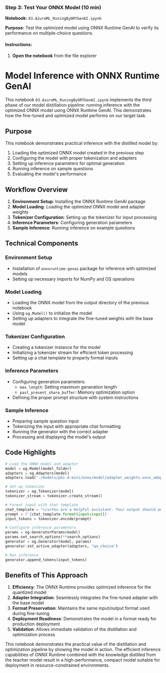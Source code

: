 ### Step 3: Test Your ONNX Model (10 min)

**Notebook:** `03.AzureML_RuningByORTGenAI.ipynb`

**Purpose:** Test the optimized model using ONNX Runtime GenAI to verify its performance on multiple-choice questions.

#### Instructions:

1. **Open the notebook** from the file explorer

# Model Inference with ONNX Runtime GenAI

This notebook `03.AzureML_RuningByORTGenAI.ipynb` implements the third phase of our model distillation pipeline: running inference with the optimized ONNX model using ONNX Runtime GenAI. This demonstrates how the fine-tuned and optimized model performs on our target task.

## Purpose

This notebook demonstrates practical inference with the distilled model by:
1. Loading the optimized ONNX model created in the previous step
2. Configuring the model with proper tokenization and adapters
3. Setting up inference parameters for optimal generation
4. Running inference on sample questions
5. Evaluating the model's performance

## Workflow Overview

1. **Environment Setup**: Installing the ONNX Runtime GenAI package
2. **Model Loading**: Loading the optimized ONNX model and adapter weights
3. **Tokenizer Configuration**: Setting up the tokenizer for input processing
4. **Inference Parameters**: Configuring generation parameters
5. **Sample Inference**: Running inference on example questions

## Technical Components

### Environment Setup
- Installation of `onnxruntime-genai` package for inference with optimized models
- Setting up necessary imports for NumPy and OS operations

### Model Loading
- Loading the ONNX model from the output directory of the previous notebook
- Using `og.Model()` to initialize the model
- Setting up adapters to integrate the fine-tuned weights with the base model

### Tokenizer Configuration
- Creating a tokenizer instance for the model
- Initializing a tokenizer stream for efficient token processing
- Setting up a chat template to properly format inputs

### Inference Parameters
- Configuring generation parameters:
  - `max_length`: Setting maximum generation length
  - `past_present_share_buffer`: Memory optimization option
- Defining the proper prompt structure with system instructions

### Sample Inference
- Preparing sample question input
- Tokenizing the input with appropriate chat formatting
- Running the generator with the correct adapter
- Processing and displaying the model's output

## Code Highlights

```python
# Load the ONNX model and adapter
model = og.Model(model_folder)
adapters = og.Adapters(model)
adapters.load('./models/phi-4-mini/onnx/model/adapter_weights.onnx_adapter', "qa_choice")

# Set up tokenizer
tokenizer = og.Tokenizer(model)
tokenizer_stream = tokenizer.create_stream()

# Format input with chat template
chat_template = "</s>You are a helpful assistant. Your output should only be one of the five choices: 'A', 'B', 'C', 'D', or 'E'.<|end|><|user|>{input}<|end|><|assistant|>"
prompt = f'{chat_template.format(input=input)}'
input_tokens = tokenizer.encode(prompt)

# Configure inference parameters
params = og.GeneratorParams(model)
params.set_search_options(**search_options)
generator = og.Generator(model, params)
generator.set_active_adapter(adapters, "qa_choice")

# Run inference
generator.append_tokens(input_tokens)
```

## Benefits of This Approach

1. **Efficiency**: The ONNX Runtime provides optimized inference for the quantized model
2. **Adapter Integration**: Seamlessly integrates the fine-tuned adapter with the base model
3. **Format Preservation**: Maintains the same input/output format used during fine-tuning
4. **Deployment Readiness**: Demonstrates the model in a format ready for production deployment
5. **Validation**: Allows immediate validation of the distillation and optimization process

This notebook demonstrates the practical value of the distillation and optimization pipeline by showing the model in action. The efficient inference capabilities of ONNX Runtime combined with the knowledge distilled from the teacher model result in a high-performance, compact model suitable for deployment in resource-constrained environments.

